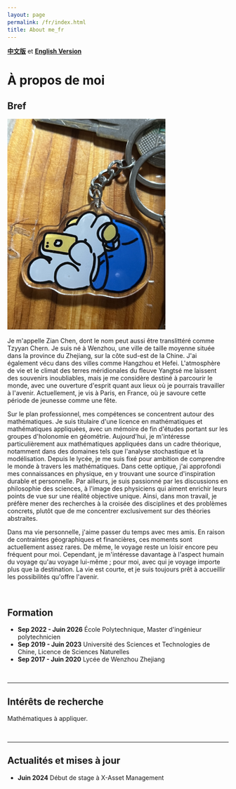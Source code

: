 ```yaml
---
layout: page
permalink: /fr/index.html
title: About me_fr
---
```


**[中文版](https://zian-chen.github.io/zh/)** et **[English Version](https://zian-chen.github.io)**

# À propos de moi

## Bref

<img src="/images/again.JPG" class="floatpic" width="360" height="480">

Je m'appelle Zian Chen, dont le nom peut aussi être translittéré comme Tzyyan Chern. Je suis né à Wenzhou, une ville de taille moyenne située dans la province du Zhejiang, sur la côte sud-est de la Chine. J'ai également vécu dans des villes comme Hangzhou et Hefei. L'atmosphère de vie et le climat des terres méridionales du fleuve Yangtsé me laissent des souvenirs inoubliables, mais je me considère destiné à parcourir le monde, avec une ouverture d'esprit quant aux lieux où je pourrais travailler à l'avenir. Actuellement, je vis à Paris, en France, où je savoure cette période de jeunesse comme une fête.

Sur le plan professionnel, mes compétences se concentrent autour des mathématiques. Je suis titulaire d'une licence en mathématiques et mathématiques appliquées, avec un mémoire de fin d'études portant sur les groupes d'holonomie en géométrie. Aujourd'hui, je m'intéresse particulièrement aux mathématiques appliquées dans un cadre théorique, notamment dans des domaines tels que l'analyse stochastique et la modélisation. Depuis le lycée, je me suis fixé pour ambition de comprendre le monde à travers les mathématiques. Dans cette optique, j'ai approfondi mes connaissances en physique, en y trouvant une source d'inspiration durable et personnelle. Par ailleurs, je suis passionné par les discussions en philosophie des sciences, à l'image des physiciens qui aiment enrichir leurs points de vue sur une réalité objective unique. Ainsi, dans mon travail, je préfère mener des recherches à la croisée des disciplines et des problèmes concrets, plutôt que de me concentrer exclusivement sur des théories abstraites.

Dans ma vie personnelle, j'aime passer du temps avec mes amis. En raison de contraintes géographiques et financières, ces moments sont actuellement assez rares. De même, le voyage reste un loisir encore peu fréquent pour moi. Cependant, je m'intéresse davantage à l'aspect humain du voyage qu'au voyage lui-même ; pour moi, avec qui je voyage importe plus que la destination. La vie est courte, et je suis toujours prêt à accueillir les possibilités qu'offre l'avenir.

<br>

## Formation

- **Sep 2022 - Juin 2026** École Polytechnique, Master d'ingénieur polytechnicien
- **Sep 2019 - Juin 2023** Université des Sciences et Technologies de Chine, Licence de Sciences Naturelles
- **Sep 2017 - Juin 2020** Lycée de Wenzhou Zhejiang

<br>

---

## Intérêts de recherche

Mathématiques à appliquer.

<br> 

---

## Actualités et mises à jour

- **Juin 2024** Début de stage à X-Asset Management

<br>

